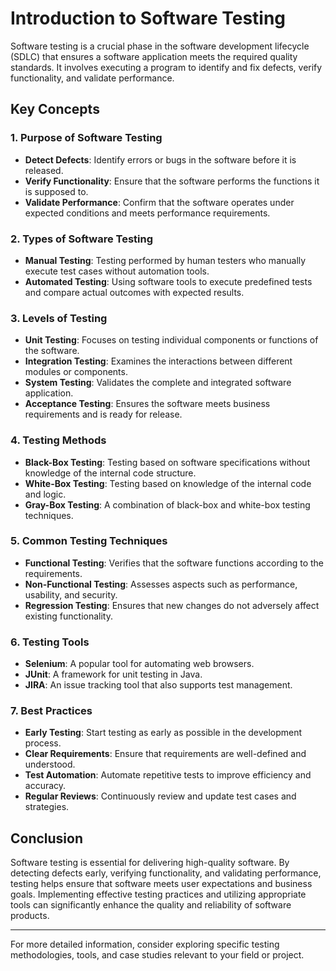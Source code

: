# Introduction to Software Testing

Software testing is a crucial phase in the software development lifecycle (SDLC) that ensures a software application meets the required quality standards. It involves executing a program to identify and fix defects, verify functionality, and validate performance.

## Key Concepts

### 1. **Purpose of Software Testing**

- **Detect Defects**: Identify errors or bugs in the software before it is released.
- **Verify Functionality**: Ensure that the software performs the functions it is supposed to.
- **Validate Performance**: Confirm that the software operates under expected conditions and meets performance requirements.

### 2. **Types of Software Testing**

- **Manual Testing**: Testing performed by human testers who manually execute test cases without automation tools.
- **Automated Testing**: Using software tools to execute predefined tests and compare actual outcomes with expected results.

### 3. **Levels of Testing**

- **Unit Testing**: Focuses on testing individual components or functions of the software.
- **Integration Testing**: Examines the interactions between different modules or components.
- **System Testing**: Validates the complete and integrated software application.
- **Acceptance Testing**: Ensures the software meets business requirements and is ready for release.

### 4. **Testing Methods**

- **Black-Box Testing**: Testing based on software specifications without knowledge of the internal code structure.
- **White-Box Testing**: Testing based on knowledge of the internal code and logic.
- **Gray-Box Testing**: A combination of black-box and white-box testing techniques.

### 5. **Common Testing Techniques**

- **Functional Testing**: Verifies that the software functions according to the requirements.
- **Non-Functional Testing**: Assesses aspects such as performance, usability, and security.
- **Regression Testing**: Ensures that new changes do not adversely affect existing functionality.

### 6. **Testing Tools**

- **Selenium**: A popular tool for automating web browsers.
- **JUnit**: A framework for unit testing in Java.
- **JIRA**: An issue tracking tool that also supports test management.

### 7. **Best Practices**

- **Early Testing**: Start testing as early as possible in the development process.
- **Clear Requirements**: Ensure that requirements are well-defined and understood.
- **Test Automation**: Automate repetitive tests to improve efficiency and accuracy.
- **Regular Reviews**: Continuously review and update test cases and strategies.

## Conclusion

Software testing is essential for delivering high-quality software. By detecting defects early, verifying functionality, and validating performance, testing helps ensure that software meets user expectations and business goals. Implementing effective testing practices and utilizing appropriate tools can significantly enhance the quality and reliability of software products.

---

For more detailed information, consider exploring specific testing methodologies, tools, and case studies relevant to your field or project.
